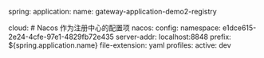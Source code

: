 
spring:
  application:
    name: gateway-application-demo2-registry

  cloud:
    # Nacos 作为注册中心的配置项
    nacos:
      config:
        namespace: e1dce615-2e24-4cfe-97e1-4829fb72e435
        server-addr: localhost:8848
        prefix: ${spring.application.name}
        file-extension: yaml
  profiles:
    active: dev
